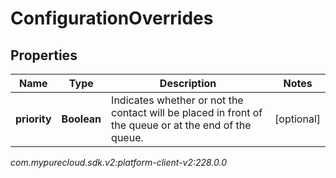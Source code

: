 # ConfigurationOverrides


## Properties

| Name | Type | Description | Notes |
| ------------ | ------------- | ------------- | ------------- |
| **priority** | **Boolean** | Indicates whether or not the contact will be placed in front of the queue or at the end of the queue. |  [optional] |




_com.mypurecloud.sdk.v2:platform-client-v2:228.0.0_
